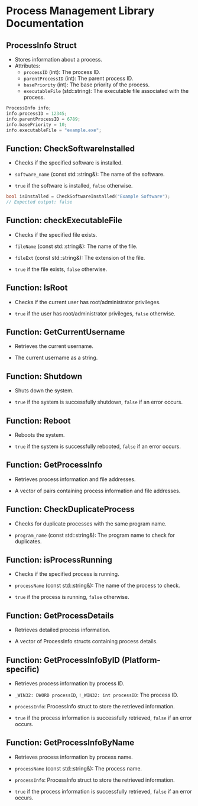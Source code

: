 # Process Management Library Documentation

## ProcessInfo Struct

- Stores information about a process.
- Attributes:
  - `processID` (int): The process ID.
  - `parentProcessID` (int): The parent process ID.
  - `basePriority` (int): The base priority of the process.
  - `executableFile` (std::string): The executable file associated with the process.

```cpp
ProcessInfo info;
info.processID = 12345;
info.parentProcessID = 6789;
info.basePriority = 10;
info.executableFile = "example.exe";
```

## Function: CheckSoftwareInstalled

- Checks if the specified software is installed.

- `software_name` (const std::string&): The name of the software.

- `true` if the software is installed, `false` otherwise.

```cpp
bool isInstalled = CheckSoftwareInstalled("Example Software");
// Expected output: false
```

## Function: checkExecutableFile

- Checks if the specified file exists.

- `fileName` (const std::string&): The name of the file.
- `fileExt` (const std::string&): The extension of the file.

- `true` if the file exists, `false` otherwise.

## Function: IsRoot

- Checks if the current user has root/administrator privileges.

- `true` if the user has root/administrator privileges, `false` otherwise.

## Function: GetCurrentUsername

- Retrieves the current username.

- The current username as a string.

## Function: Shutdown

- Shuts down the system.

- `true` if the system is successfully shutdown, `false` if an error occurs.

## Function: Reboot

- Reboots the system.

- `true` if the system is successfully rebooted, `false` if an error occurs.

## Function: GetProcessInfo

- Retrieves process information and file addresses.

- A vector of pairs containing process information and file addresses.

## Function: CheckDuplicateProcess

- Checks for duplicate processes with the same program name.

- `program_name` (const std::string&): The program name to check for duplicates.

## Function: isProcessRunning

- Checks if the specified process is running.

- `processName` (const std::string&): The name of the process to check.

- `true` if the process is running, `false` otherwise.

## Function: GetProcessDetails

- Retrieves detailed process information.

- A vector of ProcessInfo structs containing process details.

## Function: GetProcessInfoByID (Platform-specific)

- Retrieves process information by process ID.

- `_WIN32: DWORD processID`, `!_WIN32: int processID`: The process ID.
- `processInfo`: ProcessInfo struct to store the retrieved information.

- `true` if the process information is successfully retrieved, `false` if an error occurs.

## Function: GetProcessInfoByName

- Retrieves process information by process name.

- `processName` (const std::string&): The process name.
- `processInfo`: ProcessInfo struct to store the retrieved information.

- `true` if the process information is successfully retrieved, `false` if an error occurs.
